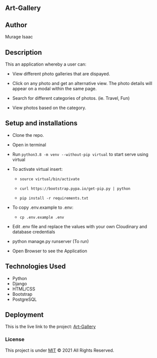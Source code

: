 ## Art-Gallery

## Author
Murage Isaac

## Description
This  an application whereby a user can:

* View different photo galleries that are dispayed.

* Click on any photo and get an alternative view. The photo details will appear on a modal within the same page.

* Search for different categories of photos. (ie. Travel, Fun)

* View photos based on the category.


## Setup and installations
* Clone the repo.

* Open in terminal

* Run `python3.8 -m venv --without-pip virtual` to start serve using virtual

* To activate virtual insert: 
  * `source virtual/bin/activate`

  * `curl https://bootstrap.pypa.io/get-pip.py | python`

  * `pip install -r requirements.txt`

* To copy .env.example to .env:
   * `cp .env.example .env`


* Edit .env file and replace the values with your own Cloudinary and database credentials

* python manage.py runserver (To run)


* Open Browser to see the Application

## Technologies Used
* Python
* Django
* HTML/CSS
* Bootstrap
* PostgreSQL

## Deployment
This is the live link to the project: <a href=""> Art-Gallery</a>

### License
This project is under [MIT](https://choosealicense.com/licenses/mit/) &COPY; 2021 All Rights Reserved.

